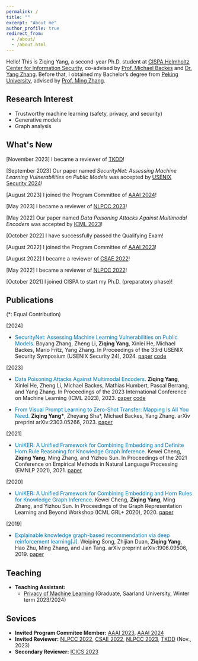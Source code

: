 ```yaml
---
permalink: /
title: ""
excerpt: "About me"
author_profile: true
redirect_from: 
  - /about/
  - /about.html
---
```


Hello! This is Ziqing Yang, a second-year Ph.D. student at [CISPA Helmholtz Center for Information Security](https://cispa.de/), co-advised by [Prof. Michael Backes](https://cispa.de/en/people/backes) and [Dr. Yang Zhang](https://yangzhangalmo.github.io/). Before that, I obtained my Bachelor’s degree from [Peking University](http://english.pku.edu.cn/), advised by [Prof. Ming Zhang](http://net.pku.edu.cn/dlib/mzhang/).

## Research Interest

- Trustworthy machine learning (safety, privacy, and security)
- Generative models
- Graph analysis

## What's New

[November 2023] I became a reviewer of [TKDD](https://dl.acm.org/journal/tkdd)!

[September 2023] Our paper named *SecurityNet: Assessing Machine Learning Vulnerabilities on Public Models* was accepted by [USENIX Security 2024](https://www.usenix.org/conference/usenixsecurity24/)!

[August 2023] I joined the Program Committee of [AAAI 2024](https://aaai.org/Conferences/AAAI-24/)!

[May 2023] I became a reviewer of [NLPCC 2023](http://tcci.ccf.org.cn/conference/2023/)!

[May 2022] Our paper named *Data Poisoning Attacks Against Multimodal Encoders* was accepted by [ICML 2023](https://icml.cc/Conferences/2023)!

[October 2022] I have successfully passed the Qualifying Exam!

[August 2022] I joined the Program Committee of [AAAI 2023](https://aaai.org/Conferences/AAAI-23/)!

[August 2022] I became a reviewer of [CSAE 2022](http://www.csaeconf.org/)!

[May 2022] I became a reviewer of [NLPCC 2022](http://tcci.ccf.org.cn/conference/2022/)!

[October 2021] I joined CISPA to start my Ph.D. (preparatory phase)!

## Publications
(\*: Equal Contribution)

[2024]

- <span style="color:rgb(0, 119, 181)">SecurityNet: Assessing Machine Learning Vulnerabilities on Public Models.</span> Boyang Zhang, Zheng Li, **Ziqing Yang**, Xinlei He, Michael Backes, Mario Fritz, Yang Zhang. In Proceedings of the 33rd USENIX Security Symposium (USENIX Security 24), 2024. [paper](https://arxiv.org/abs/2310.12665) [code](https://github.com/SecurityNet-Research/SecurityNet)

[2023]

- <span style="color:rgb(0, 119, 181)">Data Poisoning Attacks Against Multimodal Encoders.</span> **Ziqing Yang**, Xinlei He, Zheng Li, Michael Backes, Mathias Humbert, Pascal Berrang, and Yang Zhang. In Proceedings of the 2023 International Conference on Machine Learning (ICML 2023), 2023. [paper](https://arxiv.org/abs/2209.15266) [code](https://github.com/zqypku/mm_poison/)

- <span style="color:rgb(0, 119, 181)">From Visual Prompt Learning to Zero-Shot Transfer: Mapping Is All You Need.</span> **Ziqing Yang\***, Zheyang Sha\*, Michael Backes, Yang Zhang. arXiv preprint arXiv:2303.05266, 2023. [paper](https://arxiv.org/abs/2303.05266)

[2021]

- <span style="color:rgb(0, 119, 181)">UniKER: A Unified Framework for Combining Embedding and Definite Horn Rule Reasoning for Knowledge Graph Inference.</span> Kewei Cheng, **Ziqing Yang**, Ming Zhang, and Yizhou Sun. In  Proceedings of the 2021 Conference on Empirical Methods in Natural Language Processing (EMNLP 2021), 2021. [paper](https://aclanthology.org/2021.emnlp-main.769.pdf)

[2020]

- <span style="color:rgb(0, 119, 181)">UniKER: A Unified Framework for Combining Embedding and Horn Rules for Knowledge Graph Inference.</span> Kewei Cheng, **Ziqing Yang**, Ming Zhang, and Yizhou Sun. In Proceedings of the Graph Representation Learning and Beyond Workshop (ICML GRL+ 2020), 2020. [paper](https://grlplus.github.io/papers/84.pdf)

[2019]

- <span style="color:rgb(0, 119, 181)">Explainable knowledge graph-based recommendation via deep reinforcement learning[J].</span> Weiping Song, Zhijian Duan, **Ziqing Yang**, Hao Zhu, Ming Zhang, and Jian Tang. arXiv preprint arXiv:1906.09506, 2019. [paper](https://arxiv.org/abs/1906.09506)

## Teaching

- **Teaching Assistant:**
  - [Privacy of Machine Learning](https://cms.cispa.saarland/pml2324/) (Graduate, Saarland University, Winter term 2023/2024)

## Sevices

- **Invited Program Commitee Member:** [AAAI 2023](https://aaai.org/Conferences/AAAI-23/), [AAAI 2024](https://aaai.org/Conferences/AAAI-24/)
- **Invited Reviewer:** [NLPCC 2022](http://tcci.ccf.org.cn/conference/2022/), [CSAE 2022](http://www.csaeconf.org/), [NLPCC 2023](http://tcci.ccf.org.cn/conference/2023/), [TKDD](https://dl.acm.org/journal/tkdd) (Nov., 2023)
- **Secondary Reviewer:** [ICICS 2023](https://icics23.nankai.edu.cn/)


<!--
- Boyang Zhang, Zheng Li, **Ziqing Yang**, Xinlei He, Michael Backes, Mario Fritz, Yang Zhang. *SecurityNet: Assessing Machine Learning Vulnerabilities on Public Models.* In Proceedings of the 33rd USENIX Security Symposium (USENIX Security 24), 2024.

- **Ziqing Yang**, Xinlei He, Zheng Li, Michael Backes, Mathias Humbert, Pascal Berrang, and Yang Zhang. *Data Poisoning Attacks Against Multimodal Encoders.* In Proceedings of the 2023 International Conference on Machine Learning (ICML 2023), 2023. [paper](https://arxiv.org/abs/2209.15266)

- **Ziqing Yang\***, Zheyang Sha\*, Michael Backes, Yang Zhang. *From Visual Prompt Learning to Zero-Shot Transfer: Mapping Is All You Need.* arXiv preprint arXiv:2303.05266, 2023. [paper](https://arxiv.org/abs/2303.05266)

- Kewei Cheng, **Ziqing Yang**, Ming Zhang, and Yizhou Sun. *UniKER: A Unified Framework for Combining Embedding and Definite
Horn Rule Reasoning for Knowledge Graph Inference.* In  Proceedings of the 2021 Conference on Empirical Methods in Natural Language Processing (EMNLP 2021), 2021. [paper](https://aclanthology.org/2021.emnlp-main.769.pdf)

- Kewei Cheng, **Ziqing Yang**, Ming Zhang, and Yizhou Sun. *UniKER: A Unified Framework for Combining Embedding and Horn Rules for Knowledge Graph Inference.* In Proceedings of the Graph Representation Learning and Beyond Workshop (ICML GRL+ 2020), 2020. [paper](https://grlplus.github.io/papers/84.pdf)

- Weiping Song, Zhijian Duan, **Ziqing Yang**, Hao Zhu, Ming Zhang, and Jian Tang. *Explainable knowledge graph-based recommendation via deep reinforcement learning[J].* arXiv preprint arXiv:1906.09506, 2019. [paper](https://arxiv.org/abs/1906.09506)
-->

<!-- 1. Register a GitHub account if you don't have one and confirm your e-mail (required!)
1. Fork [this repository](https://github.com/academicpages/academicpages.github.io) by clicking the "fork" button in the top right. 
1. Go to the repository's settings (rightmost item in the tabs that start with "Code", should be below "Unwatch"). Rename the repository "[your GitHub username].github.io", which will also be your website's URL.
1. Set site-wide configuration and create content & metadata (see below -- also see [this set of diffs](http://archive.is/3TPas) showing what files were changed to set up [an example site](https://getorg-testacct.github.io) for a user with the username "getorg-testacct")
1. Upload any files (like PDFs, .zip files, etc.) to the files/ directory. They will appear at https://[your GitHub username].github.io/files/example.pdf.  
1. Check status by going to the repository settings, in the "GitHub pages" section -->

<!-- Site-wide configuration
------
The main configuration file for the site is in the base directory in [_config.yml](https://github.com/academicpages/academicpages.github.io/blob/master/_config.yml), which defines the content in the sidebars and other site-wide features. You will need to replace the default variables with ones about yourself and your site's github repository. The configuration file for the top menu is in [_data/navigation.yml](https://github.com/academicpages/academicpages.github.io/blob/master/_data/navigation.yml). For example, if you don't have a portfolio or blog posts, you can remove those items from that navigation.yml file to remove them from the header. 

Create content & metadata
------
For site content, there is one markdown file for each type of content, which are stored in directories like _publications, _talks, _posts, _teaching, or _pages. For example, each talk is a markdown file in the [_talks directory](https://github.com/academicpages/academicpages.github.io/tree/master/_talks). At the top of each markdown file is structured data in YAML about the talk, which the theme will parse to do lots of cool stuff. The same structured data about a talk is used to generate the list of talks on the [Talks page](https://academicpages.github.io/talks), each [individual page](https://academicpages.github.io/talks/2012-03-01-talk-1) for specific talks, the talks section for the [CV page](https://academicpages.github.io/cv), and the [map of places you've given a talk](https://academicpages.github.io/talkmap.html) (if you run this [python file](https://github.com/academicpages/academicpages.github.io/blob/master/talkmap.py) or [Jupyter notebook](https://github.com/academicpages/academicpages.github.io/blob/master/talkmap.ipynb), which creates the HTML for the map based on the contents of the _talks directory).

**Markdown generator**

I have also created [a set of Jupyter notebooks](https://github.com/academicpages/academicpages.github.io/tree/master/markdown_generator
) that converts a CSV containing structured data about talks or presentations into individual markdown files that will be properly formatted for the academicpages template. The sample CSVs in that directory are the ones I used to create my own personal website at stuartgeiger.com. My usual workflow is that I keep a spreadsheet of my publications and talks, then run the code in these notebooks to generate the markdown files, then commit and push them to the GitHub repository.

How to edit your site's GitHub repository
------
Many people use a git client to create files on their local computer and then push them to GitHub's servers. If you are not familiar with git, you can directly edit these configuration and markdown files directly in the github.com interface. Navigate to a file (like [this one](https://github.com/academicpages/academicpages.github.io/blob/master/_talks/2012-03-01-talk-1.md) and click the pencil icon in the top right of the content preview (to the right of the "Raw | Blame | History" buttons). You can delete a file by clicking the trashcan icon to the right of the pencil icon. You can also create new files or upload files by navigating to a directory and clicking the "Create new file" or "Upload files" buttons. 

Example: editing a markdown file for a talk
![Editing a markdown file for a talk](/images/editing-talk.png)

For more info
------
More info about configuring academicpages can be found in [the guide](https://academicpages.github.io/markdown/). The [guides for the Minimal Mistakes theme](https://mmistakes.github.io/minimal-mistakes/docs/configuration/) (which this theme was forked from) might also be helpful.
 -->
